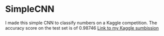 # SimpleCNN
I made this simple CNN to classify numbers on a Kaggle competition.
The accuracy score on the test set is of 0.98746
[Link to my Kaggle sumbission](https://www.kaggle.com/code/enricopiffer/classifier-with-simple-custom-cnn)
